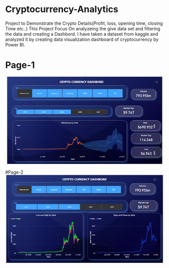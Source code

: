 # Cryptocurrency-Analytics

Project to Demonstrate the Crypto Details(Profit, loss, opening time, closing Time etc..)
This Project Focus On analyzeing the give data set and filtering the data and creating a Dashbord.
I have taken a dataset from kaggle and analyzed it by creating data visualization dashboard of cryptocurrency by Power BI.


# Page-1 
![image](https://raw.githubusercontent.com/anupam073/Cryptocurrency-Analytics/main/Demo/crypto-dashboard-1.png)

#Page-2
![image](https://raw.githubusercontent.com/anupam073/Cryptocurrency-Analytics/main/Demo/crypto-dashboard-2.png)

